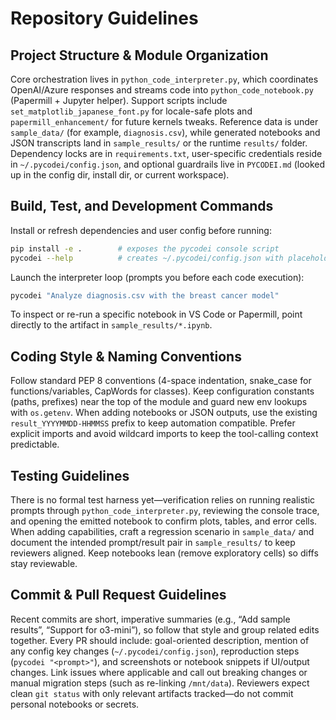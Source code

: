 # Repository Guidelines

## Project Structure & Module Organization
Core orchestration lives in `python_code_interpreter.py`, which coordinates OpenAI/Azure responses and streams code into `python_code_notebook.py` (Papermill + Jupyter helper). Support scripts include `set_matplotlib_japanese_font.py` for locale-safe plots and `papermill_enhancement/` for future kernels tweaks. Reference data is under `sample_data/` (for example, `diagnosis.csv`), while generated notebooks and JSON transcripts land in `sample_results/` or the runtime `results/` folder. Dependency locks are in `requirements.txt`, user-specific credentials reside in `~/.pycodei/config.json`, and optional guardrails live in `PYCODEI.md` (looked up in the config dir, install dir, or current workspace).

## Build, Test, and Development Commands
Install or refresh dependencies and user config before running:
```bash
pip install -e .        # exposes the pycodei console script
pycodei --help          # creates ~/.pycodei/config.json with placeholders
```
Launch the interpreter loop (prompts you before each code execution):
```bash
pycodei "Analyze diagnosis.csv with the breast cancer model"
```
To inspect or re-run a specific notebook in VS Code or Papermill, point directly to the artifact in `sample_results/*.ipynb`.

## Coding Style & Naming Conventions
Follow standard PEP 8 conventions (4-space indentation, snake_case for functions/variables, CapWords for classes). Keep configuration constants (paths, prefixes) near the top of the module and guard new env lookups with `os.getenv`. When adding notebooks or JSON outputs, use the existing `result_YYYYMMDD-HHMMSS` prefix to keep automation compatible. Prefer explicit imports and avoid wildcard imports to keep the tool-calling context predictable.

## Testing Guidelines
There is no formal test harness yet—verification relies on running realistic prompts through `python_code_interpreter.py`, reviewing the console trace, and opening the emitted notebook to confirm plots, tables, and error cells. When adding capabilities, craft a regression scenario in `sample_data/` and document the intended prompt/result pair in `sample_results/` to keep reviewers aligned. Keep notebooks lean (remove exploratory cells) so diffs stay reviewable.

## Commit & Pull Request Guidelines
Recent commits are short, imperative summaries (e.g., “Add sample results”, “Support for o3-mini”), so follow that style and group related edits together. Every PR should include: goal-oriented description, mention of any config key changes (`~/.pycodei/config.json`), reproduction steps (`pycodei "<prompt>"`), and screenshots or notebook snippets if UI/output changes. Link issues where applicable and call out breaking changes or manual migration steps (such as re-linking `/mnt/data`). Reviewers expect clean `git status` with only relevant artifacts tracked—do not commit personal notebooks or secrets.
